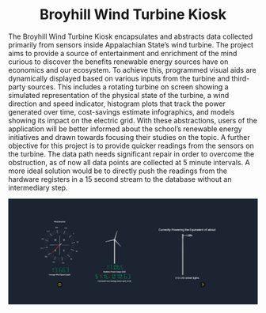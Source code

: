 <h1 align="center">Broyhill Wind Turbine Kiosk </h1>

The Broyhill Wind Turbine Kiosk encapsulates and abstracts data collected primarily from sensors inside Appalachian State’s wind turbine. The project aims to provide a source of entertainment and enrichment of the mind curious to discover the benefits renewable energy sources have on economics and our ecosystem. To achieve this, programmed visual aids are dynamically displayed based on various inputs from the turbine and third-party sources. This includes a rotating turbine on screen showing a simulated representation of the physical state of the turbine, a wind direction and speed indicator, histogram plots that track the power generated over time, cost-savings estimate infographics, and models showing its impact on the electric grid. With these abstractions, users of the application will be better informed about the school’s renewable energy initiatives and drawn towards focusing their studies on the topic. A further objective for this project is to provide quicker readings from the sensors on the turbine. The data path needs significant repair in order to overcome the obstruction, as of now all data points are collected at 5 minute intervals. A more ideal solution would be to directly push the readings from the hardware registers in a 15 second stream to the database without an intermediary step.

![](https://github.com/IsaacMAllen/bwtk/blob/master/example.gif)
